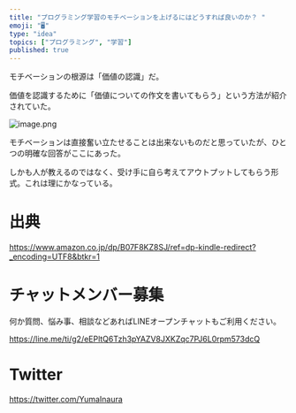 ```yaml
---
title: "プログラミング学習のモチベーションを上げるにはどうすれば良いのか？ "
emoji: "🖥"
type: "idea"
topics: ["プログラミング", "学習"]
published: true
---
```


モチベーションの根源は「価値の認識」だ。

価値を認識するために「価値についての作文を書いてもらう」という方法が紹介されていた。


![image.png](https://qiita-image-store.s3.ap-northeast-1.amazonaws.com/0/89618/30990156-29d1-caf6-601b-d794e9790f22.png)


モチベーションは直接奮い立たせることは出来ないものだと思っていたが、ひとつの明確な回答がここにあった。

しかも人が教えるのではなく、受け手に自ら考えてアウトプットしてもらう形式。これは理にかなっている。

# 出典

https://www.amazon.co.jp/dp/B07F8KZ8SJ/ref=dp-kindle-redirect?_encoding=UTF8&btkr=1



<!-- Update From Qiita API -->

# チャットメンバー募集


何か質問、悩み事、相談などあればLINEオープンチャットもご利用ください。

https://line.me/ti/g2/eEPltQ6Tzh3pYAZV8JXKZqc7PJ6L0rpm573dcQ





# Twitter


https://twitter.com/YumaInaura


<!-- Update From Qiita API -->


